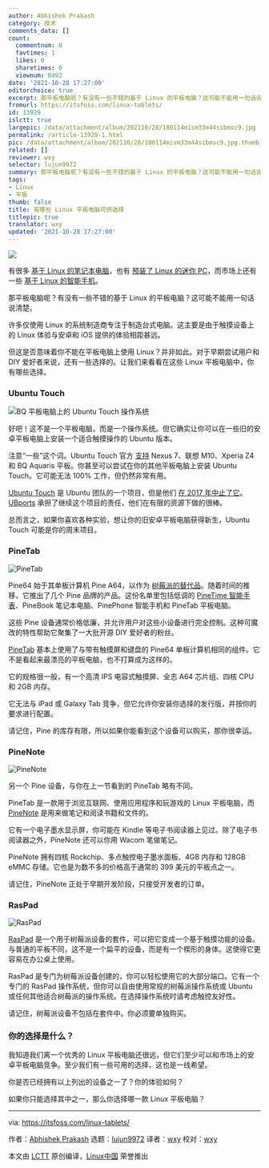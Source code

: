 ```yaml
---
author: Abhishek Prakash
category: 技术
comments_data: []
count:
  commentnum: 0
  favtimes: 1
  likes: 0
  sharetimes: 0
  viewnum: 8492
date: '2021-10-28 17:27:00'
editorchoice: true
excerpt: 那平板电脑呢？有没有一些不错的基于 Linux 的平板电脑？这可能不能用一句话说清楚。
fromurl: https://itsfoss.com/linux-tablets/
id: 13929
islctt: true
largepic: /data/attachment/album/202110/28/180114mism33m44sibmsc9.jpg
permalink: /article-13929-1.html
pic: /data/attachment/album/202110/28/180114mism33m44sibmsc9.jpg.thumb.jpg
related: []
reviewer: wxy
selector: lujun9972
summary: 那平板电脑呢？有没有一些不错的基于 Linux 的平板电脑？这可能不能用一句话说清楚。
tags:
- Linux
- 平板
thumb: false
title: 有哪些 Linux 平板电脑可供选择
titlepic: true
translator: wxy
updated: '2021-10-28 17:27:00'
---
```


![](/data/attachment/album/202110/28/180114mism33m44sibmsc9.jpg)


有很多 [基于 Linux 的笔记本电脑](/article-13672-1.html)，也有 [预装了 Linux 的迷你 PC](https://itsfoss.com/linux-based-mini-pc/)，而市场上还有一些 [基于 Linux 的智能手机](/article-13711-1.html)。


那平板电脑呢？有没有一些不错的基于 Linux 的平板电脑？这可能不能用一句话说清楚。


许多仅使用 Linux 的系统制造商专注于制造台式电脑。这主要是由于触摸设备上的 Linux 体验与安卓和 iOS 提供的体验相距甚远。


但这是否意味着你不能在平板电脑上使用 Linux？并非如此。对于早期尝试用户和 DIY 爱好者来说，还有一些选择的。让我们来看看在这些 Linux 平板电脑中，你有哪些选择。


### Ubuntu Touch


![BQ 平板电脑上的 Ubuntu Touch 操作系统](/data/attachment/album/202110/28/172722ryjylnnfjdmx3nia.jpg)


好吧！这不是一个平板电脑，而是一个操作系统。但它确实让你可以在一些旧的安卓平板电脑上安装一个适合触摸操作的 Ubuntu 版本。


注意“一些”这个词。Ubuntu Touch 官方 [支持](https://devices.ubuntu-touch.io/) Nexus 7、联想 M10、Xperia Z4 和 BQ Aquaris 平板。你甚至可以尝试在你的其他平板电脑上安装 Ubuntu Touch。它可能无法 100% 工作，但仍然非常有用。


[Ubuntu Touch](https://ubuntu-touch.io/) 是 Ubuntu 团队的一个项目，但是他们 [在 2017 年中止了它](https://itsfoss.com/ubuntu-unity-shutdown/)。[UBports](https://ubports.com/) 承担了继续这个项目的责任，他们在有限的资源下做的很棒。


总而言之，如果你喜欢各种实验，想让你的旧安卓平板电脑获得新生，Ubuntu Touch 可能是你的周末项目。


### PineTab


![PineTab](/data/attachment/album/202110/28/172723lwqchszh6oisigbh.jpg)


Pine64 始于其单板计算机 Pine A64，以作为 [树莓派的替代品](https://itsfoss.com/raspberry-pi-alternatives/)。随着时间的推移，它推出了几个 Pine 品牌的产品。这份名单里包括低调的 [PineTime 智能手表](https://itsfoss.com/pinetime-linux-smartwatch/)、PineBook 笔记本电脑、PinePhone 智能手机和 PineTab 平板电脑。


这些 Pine 设备通常价格低廉，并允许用户对这些小设备进行完全控制。这种可魔改的特性帮助它聚集了一大批开源 DIY 爱好者的粉丝。


[PineTab](https://pine64.com/product/pinetab-10-1-linux-tablet-with-detached-backlit-keyboard/?v=0446c16e2e66) 基本上使用了与带有触摸屏和键盘的 Pine64 单板计算机相同的组件。它不是看起来最漂亮的平板电脑，也不打算成为这样的。


它的规格很一般，有一个高清 IPS 电容式触摸屏、全志 A64 芯片组、四核 CPU 和 2GB 内存。


它无法与 iPad 或 Galaxy Tab 竞争，但它允许你安装你选择的发行版，并按你的要求进行配置。


请记住，Pine 的库存有限，所以如果你能看到这个设备可以购买，那你很幸运。


### PineNote


![PineNote](/data/attachment/album/202110/28/172724eh0plmm9bg0ql27g.jpg)


另一个 Pine 设备，与你在上一节看到的 PineTab 略有不同。


PineTab 是一款用于浏览互联网、使用应用程序和玩游戏的 Linux 平板电脑，而 [PineNote](https://www.pine64.org/pinenote/) 是用来做笔记和阅读书籍和文件的。


它有一个电子墨水显示屏，你可能在 Kindle 等电子书阅读器上见过。除了电子书阅读器之外，PineNote 还可以你用 Wacom 笔做笔记。


PineNote 拥有四核 Rockchip、多点触控电子墨水面板、4GB 内存和 128GB eMMC 存储。它也是为数不多的价格高于通常的 399 美元的平板点之一。


请记住，PineNote 正处于早期开发阶段，只接受开发者的订单。


### RasPad


![RasPad](/data/attachment/album/202110/28/172725ecwcc4ccnwc4vdnq.jpg)


[RasPad](https://raspad.com/products/raspadv3) 是一个用于树莓派设备的套件，可以把它变成一个基于触摸功能的设备。与普通的平板不同，这不是一个扁平的设备，而是有一个楔形的身体。这使得它更容易在办公桌上使用。


RasPad 是专门为树莓派设备创建的，你可以轻松使用它的大部分端口。它有一个专门的 RasPad 操作系统，但你可以自由使用常规的树莓派操作系统或 Ubuntu 或任何其他适合树莓派的操作系统。在选择操作系统时请考虑触控友好性。


请记住，树莓派设备不包括在套件中。你必须要单独购买。


### 你的选择是什么？


我知道我们离一个优秀的 Linux 平板电脑还很远，但它们至少可以和市场上的安卓平板电脑竞争。至少我们有一些可用的选择，这也是一线希望。


你是否已经拥有以上列出的设备之一了？你的体验如何？


如果你只能选择其中之一，那么你选择哪一款 Linux 平板电脑？




---


via: <https://itsfoss.com/linux-tablets/>


作者：[Abhishek Prakash](https://itsfoss.com/author/abhishek/) 选题：[lujun9972](https://github.com/lujun9972) 译者：[wxy](https://github.com/wxy) 校对：[wxy](https://github.com/wxy)


本文由 [LCTT](https://github.com/LCTT/TranslateProject) 原创编译，[Linux中国](https://linux.cn/) 荣誉推出